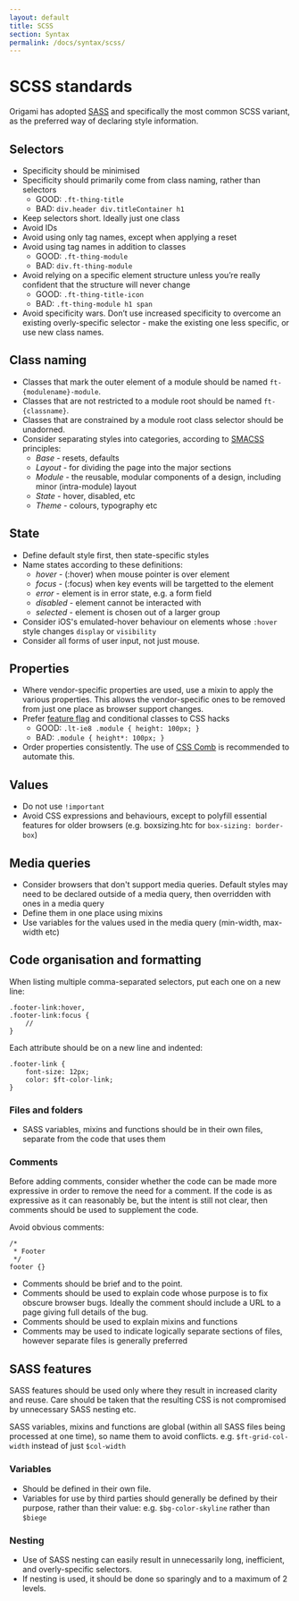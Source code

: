```yaml
---
layout: default
title: SCSS
section: Syntax
permalink: /docs/syntax/scss/
---
```


# SCSS standards

Origami has adopted [SASS](http://sass-lang.com/) and specifically the most common SCSS variant, as the preferred way of declaring style information.

## Selectors

* Specificity should be minimised
* Specificity should primarily come from class naming, rather than selectors
	- GOOD: `.ft-thing-title`
	- BAD: `div.header div.titleContainer h1`
* Keep selectors short. Ideally just one class
* Avoid IDs
* Avoid using only tag names, except when applying a reset
* Avoid using tag names in addition to classes
	- GOOD: `.ft-thing-module`
	- BAD: `div.ft-thing-module`
* Avoid relying on a specific element structure unless you’re really confident that the structure will never change
	- GOOD: `.ft-thing-title-icon`
	- BAD: `.ft-thing-module h1 span`
* Avoid specificity wars. Don’t use increased specificity to overcome an existing overly-specific selector - make the existing one less specific, or use new class names.

## Class naming

* Classes that mark the outer element of a module should be named `ft-{modulename}-module`.
* Classes that are not restricted to a module root should be named `ft-{classname}`.
* Classes that are constrained by a module root class selector should be unadorned.
* Consider separating styles into categories, according to [SMACSS](http://smacss.com/) principles:
	- *Base* - resets, defaults
	- *Layout* - for dividing the page into the major sections
	- *Module* - the reusable, modular components of a design, including minor (intra-module) layout
	- *State* - hover, disabled, etc
	- *Theme* - colours, typography etc

## State

* Define default style first, then state-specific styles
* Name states according to these definitions:
	- *hover* - (:hover) when mouse pointer is over element
	- *focus* - (:focus) when key events will be targetted to the element
	- *error* - element is in error state, e.g. a form field
	- *disabled* - element cannot be interacted with
	- *selected* - element is chosen out of a larger group
* Consider iOS's emulated-hover behaviour on elements whose `:hover` style changes `display` or `visibility`
* Consider all forms of user input, not just mouse.

## Properties

* Where vendor-specific properties are used, use a mixin to apply the various properties. This allows the vendor-specific ones to be removed from just one place as browser support changes.
* Prefer [feature flag](/ft-origami/docs/syntax/html/) and conditional classes to CSS hacks
	- GOOD: `.lt-ie8 .module { height: 100px; }`
	- BAD: `.module { height*: 100px; }`
* Order properties consistently. The use of [CSS Comb](http://csscomb.com/) is recommended to automate this.

## Values

* Do not use `!important`
* Avoid CSS expressions and behaviours, except to polyfill essential features for older browsers (e.g. boxsizing.htc for `box-sizing: border-box`)

## Media queries

* Consider browsers that don't support media queries. Default styles may need to be declared outside of a media query, then overridden with ones in a media query
* Define them in one place using mixins
* Use variables for the values used in the media query (min-width, max-width etc)

## Code organisation and formatting

When listing multiple comma-separated selectors, put each one on a new line:

    .footer-link:hover,
    .footer-link:focus {
        //
    }

Each attribute should be on a new line and indented:

    .footer-link {
        font-size: 12px;
        color: $ft-color-link;
    }

### Files and folders

* SASS variables, mixins and functions should be in their own files, separate from the code that uses them

### Comments

Before adding comments, consider whether the code can be made more expressive in order to remove the need for a comment. If the code is as expressive as it can reasonably be, but the intent is still not clear, then comments should be used to supplement the code.

Avoid obvious comments:

    /*
     * Footer
     */
    footer {}

* Comments should be brief and to the point.
* Comments should be used to explain code whose purpose is to fix obscure browser bugs. Ideally the comment should include a URL to a page giving full details of the bug.
* Comments should be used to explain mixins and functions
* Comments may be used to indicate logically separate sections of files, however separate files is generally preferred

## SASS features

SASS features should be used only where they result in increased clarity and reuse. Care should be taken that the resulting CSS is not compromised by unnecessary SASS nesting etc.

SASS variables, mixins and functions are global (within all SASS files being processed at one time), so name them to avoid conflicts. e.g. `$ft-grid-col-width` instead of just `$col-width`

### Variables

* Should be defined in their own file.
* Variables for use by third parties should generally be defined by their purpose, rather than their value: e.g. `$bg-color-skyline` rather than `$biege`

### Nesting

* Use of SASS nesting can easily result in unnecessarily long, inefficient, and overly-specific selectors.
* If nesting is used, it should be done so sparingly and to a maximum of 2 levels.



